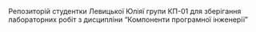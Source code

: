 Репозиторій студентки Левицької Юліяї групи КП-01 для зберігання лабораторних робіт з дисципліни “Компоненти програмної інженерії”
